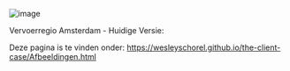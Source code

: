 ![image](https://user-images.githubusercontent.com/112857487/195806407-05ecf004-1af6-4a02-b9d3-d48f664ee643.png)

Vervoerregio Amsterdam - Huidige Versie:

Deze pagina is te vinden onder: https://wesleyschorel.github.io/the-client-case/Afbeeldingen.html

